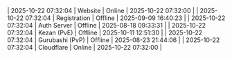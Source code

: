 | 2025-10-22 07:32:04 | Website | Online | 2025-10-22 07:32:00 |
| 2025-10-22 07:32:04 | Registration | Offline | 2025-09-09 16:40:23 |
| 2025-10-22 07:32:04 | Auth Server | Offline | 2025-08-18 09:33:31 |
| 2025-10-22 07:32:04 | Kezan (PvE) | Offline | 2025-10-11 12:51:30 |
| 2025-10-22 07:32:04 | Gurubashi (PvP) | Offline | 2025-08-23 21:44:06 |
| 2025-10-22 07:32:04 | Cloudflare | Online | 2025-10-22 07:32:00 |
